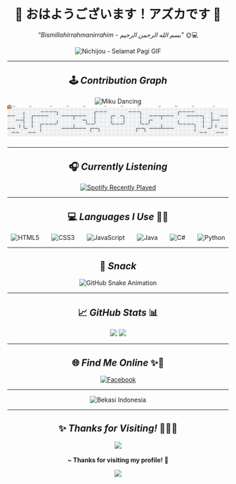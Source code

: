 <div align="center">

# 🌸 おはようございます！アズカです 🌸  
*"Bismillahirrahmanirrahim - بسم الله الرحمن الرحيم"* 🌞💻

<img src="https://media1.tenor.com/m/eaNIf0hiKPkAAAAd/nichijou-selamat-pagi.gif" height="350" alt="Nichijou - Selamat Pagi GIF" />

---

## 🕹️ *Contribution Graph*

<img src="https://media1.tenor.com/m/S-Co5OMRptUAAAAd/miku-hatsune-miku.gif" height="250" alt="Miku Dancing" />

<picture>
  <source media="(prefers-color-scheme: dark)" srcset="https://raw.githubusercontent.com/Azelzy/Azelzy/output/pacman-contribution-graph-dark.svg">
  <source media="(prefers-color-scheme: light)" srcset="https://raw.githubusercontent.com/Azelzy/Azelzy/output/pacman-contribution-graph.svg">
  <img src="https://raw.githubusercontent.com/Azelzy/Azelzy/output/pacman-contribution-graph.svg" alt="Pacman Contribution Graph" />
</picture>

---

## 🎧 *Currently Listening*

<a href="https://open.spotify.com/user/vgwrcri8ooj60jht8vi85o1u6">
  <img src="https://spotify-recently-played-readme.vercel.app/api?user=vgwrcri8ooj60jht8vi85o1u6&count=1&unique=true" alt="Spotify Recently Played" />
</a>

---

## 💻 *Languages I Use* 🔰✨

<img src="https://cdn.jsdelivr.net/gh/devicons/devicon/icons/html5/html5-original.svg" height="50" alt="HTML5" />
<img width="20" />
<img src="https://cdn.jsdelivr.net/gh/devicons/devicon/icons/css3/css3-original.svg" height="50" alt="CSS3" />
<img width="20" />
<img src="https://cdn.jsdelivr.net/gh/devicons/devicon/icons/javascript/javascript-original.svg" height="50" alt="JavaScript" />
<img width="20" />
<img src="https://cdn.jsdelivr.net/gh/devicons/devicon/icons/java/java-original.svg" height="50" alt="Java" />
<img width="20" />
<img src="https://cdn.jsdelivr.net/gh/devicons/devicon/icons/csharp/csharp-original.svg" height="50" alt="C#" />
<img width="20" />
<img src="https://cdn.jsdelivr.net/gh/devicons/devicon/icons/python/python-original.svg" height="50" alt="Python" />

---

## 🐍 *Snack*

<img src="https://raw.githubusercontent.com/Azelzy/Azelzy/output/snake.svg" alt="GitHub Snake Animation" />

---

## 📈 *GitHub Stats* 📊

<img src="https://github-readme-stats.vercel.app/api?username=Azelzy&show_icons=true&theme=tokyonight&count_private=true&hide_title=false&rank_icon=github&custom_title=アズカのGitHub統計" height="150" />
<img src="https://github-readme-stats.vercel.app/api/top-langs/?username=Azelzy&layout=compact&theme=tokyonight&langs_count=6" height="150" />

---

## 🌐 *Find Me Online* ✨📱

<a href="https://www.facebook.com/profile.php?id=61574071302904&locale=id_ID">
  <img src="https://raw.githubusercontent.com/maurodesouza/profile-readme-generator/master/src/assets/icons/social/facebook/default.svg" width="52" alt="Facebook" />
</a>

---

<img src="https://media1.tenor.com/m/lPxty4wa4nEAAAAd/bekasi-indonesia.gif" height="300" alt="Bekasi Indonesia" />

---

## ✨ *Thanks for Visiting!* 🙇‍♀️💕

<img src="https://media1.tenor.com/d5INxd32FoMAAAAi/triple-baka-miku.gif" height="200" />

**~ Thanks for visiting my profile!** 💫

<img src="https://media.tenor.com/ouQzDmgC9CwAAAAi/miku-vocaloid.gif" height="150" />

</div>
